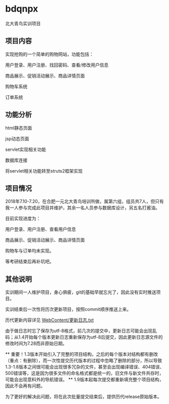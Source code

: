 # bdqnpx
北大青鸟实训项目

## 项目内容
实现抢购的一个简单的购物网站，功能包括：

用户登录、用户注册、找回密码、查看/修改用户信息

商品展示、促销活动展示、商品详情页面

购物车系统

订单系统

## 功能分析
html静态页面

jsp动态页面

servlet实现相关功能

数据库连接

将servlet相关功能转至struts2框架实现

## 项目情况
2018年7.10-7.20，在合肥一元北大青鸟培训所做，属第六组，组员共7人，但只有我一人参与完成此项目并维护，其余一名人员参与数据库设计，另五名打酱油。

目前实现进度为：

用户登录、用户注册、查看用户信息

商品展示、促销活动展示、商品详情页面

购物车与订单均未实现。

等考研结束后再补坑吧。

## 其他说明
实训期间一人维护项目，身心俱疲，git的基础早就忘光了，因此没有实时推送项目。

实训结束后一次性将历次更新项目，按照commit顺序推送上来。

历代更新内容详见 [WebContent/更新日志.txt](https://github.com/geeklihui/bdqnpx/blob/master/WebContent/%E6%9B%B4%E6%96%B0%E6%97%A5%E5%BF%97.txt)

由于做日志时忘了保存为utf-8格式，前几次的提交中，更新日志可能会出现乱码；从1.4开始每个版本更新日志重新保存为utf-8后提交，因此更新日志源文件的修改时间为7.28而非原始日期。

** 重要！1.3版本开始引入了完整的项目结构，之后的每个版本对结构都有删改（重点：有删除），而一次性提交历代版本的过程中忽略了删除的部分，所以导致1.3-1.8版本之间很可能会出现很多冗杂的文件，甚至会出现编译错误、404错误、500错误等，这是因为很多文件的命名格式都是统一的，旧文件与新文件共存时，可能会出现意料外的导航错误。 ** 1.9版本起每次提交都重新填充整个项目结构，因此不会再有问题。

为了更好的解决此问题，将在此次批量提交结束后，提供历代release原始版本。